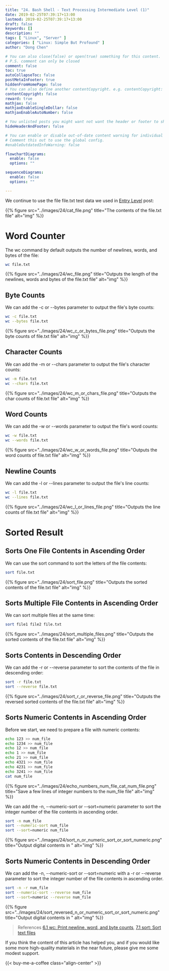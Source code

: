 ```yaml
---
title: "24. Bash Shell - Text Processing Intermediate Level (1)"
date: 2019-02-25T07:39:17+13:00
lastmod: 2019-02-25T07:39:17+13:00
draft: false
keywords: []
description: ""
tags: [ "Linux", "Server" ]
categories: [ "Linux: Simple But Profound" ]
author: "Dong Chen"

# You can also close(false) or open(true) something for this content.
# P.S. comment can only be closed
comment: false
toc: true
autoCollapseToc: false
postMetaInFooter: true
hiddenFromHomePage: false
# You can also define another contentCopyright. e.g. contentCopyright: "This is another copyright."
contentCopyright: false
reward: true
mathjax: false
mathjaxEnableSingleDollar: false
mathjaxEnableAutoNumber: false

# You unlisted posts you might want not want the header or footer to show
hideHeaderAndFooter: false

# You can enable or disable out-of-date content warning for individual post.
# Comment this out to use the global config.
#enableOutdatedInfoWarning: false

flowchartDiagrams:
  enable: false
  options: ""

sequenceDiagrams: 
  enable: false
  options: ""

---
```


<!--more-->

We continue to use the file file.txt test data we used in [Entry Level](/post/server-side-programming/linux/simple-but-profound/23.-bash-shell-text-processing-entry-level/#preparation) post:

{{% figure src="../images/24/cat_file.png" title="The contents of the file.txt file" alt="img" %}}

# Word Counter

The wc command by default outputs the number of newlines, words, and bytes of the file:

```bash
wc file.txt
```

{{% figure src="../images/24/wc_file.png" title="Outputs the length of the newlines, words and bytes of the file.txt file" alt="img" %}}

## Byte Counts

We can add the -c or --bytes parameter to output the file's byte counts:

```bash
wc -c file.txt
wc --bytes file.txt
```

{{% figure src="../images/24/wc_c_or_bytes_file.png" title="Outputs the byte counts of file.txt file" alt="img" %}}

## Character Counts

We can add the -m or --chars parameter to output the file's character counts:

```bash
wc -m file.txt
wc --chars file.txt
```

{{% figure src="../images/24/wc_m_or_chars_file.png" title="Outputs the char counts of file.txt file" alt="img" %}}

## Word Counts

We can add the -w or --words parameter to output the file's word counts:

```bash
wc -w file.txt
wc --words file.txt
```

{{% figure src="../images/24/wc_w_or_words_file.png" title="Outputs the word counts of file.txt file" alt="img" %}}

## Newline Counts

We can add the -l or --lines parameter to output the file's line counts:

```bash
wc -l file.txt
wc --lines file.txt
```

{{% figure src="../images/24/wc_l_or_lines_file.png" title="Outputs the line counts of file.txt file" alt="img" %}}

# Sorted Result

## Sorts One File Contents in Ascending Order

We can use the sort command to sort the letters of the file contents:

```bash
sort file.txt
```

{{% figure src="../images/24/sort_file.png" title="Outputs the sorted contents of the file.txt file" alt="img" %}}

## Sorts Multiple File Contents in Ascending Order

We can sort multiple files at the same time:

```bash
sort file1 file2 file.txt
```

{{% figure src="../images/24/sort_multiple_files.png" title="Outputs the sorted contents of the file.txt file" alt="img" %}}

## Sorts Contents in Descending Order

We can add the -r or --reverse parameter to sort the contents of the file in descending order:

```bash
sort -r file.txt
sort --reverse file.txt
```

{{% figure src="../images/24/sort_r_or_reverse_file.png" title="Outputs the reversed sorted contents of the file.txt file" alt="img" %}}

## Sorts Numeric Contents in Ascending Order

Before we start, we need to prepare a file with numeric contents:

```bash
echo 123 >> num_file
echo 1234 >> num_file
echo 12 >> num_file
echo 1 >> num_file
echo 21 >> num_file
echo 4321 >> num_file
echo 4231 >> num_file
echo 3241 >> num_file
cat num_file
```

{{% figure src="../images/24/echo_numbers_num_file_cat_num_file.png" title="Save a few lines of integer numbers to the num_file file" alt="img" %}}

We can add the -n, --numeric-sort or --sort=numeric parameter to sort the integer number of the file contents in ascending order.

```bash
sort -n num_file
sort --numeric-sort num_file
sort --sort=numeric num_file
```

{{% figure src="../images/24/sort_n_or_numeric_sort_or_sort_numeric.png" title="Output digital contents in " alt="img" %}}

## Sorts Numeric Contents in Descending Order

We can add the -n, --numeric-sort or --sort=numeric with a -r or --reverse parameter to sort the integer number of the file contents in ascending order.

```bash
sort -n -r num_file
sort --numeric-sort --reverse num_file
sort --sort=numeric --reverse num_file
```

{{% figure src="../images/24/sort_reversed_n_or_numeric_sort_or_sort_numeric.png" title="Output digital contents in " alt="img" %}}

> References
> [6.1 wc: Print newline, word, and byte counts](https://www.gnu.org/software/coreutils/manual/html_node/wc-invocation.html),
> [7.1 sort: Sort text files](https://www.gnu.org/software/coreutils/manual/html_node/sort-invocation.html)

If you think the content of this article has helped you, and if you would like some more high-quality materials in the near future, please give me some modest support.

<!-- Buy Me a Coffee Button -->
{{< buy-me-a-coffee class="align-center" >}}
